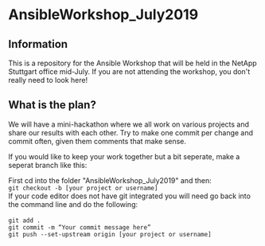 # AnsibleWorkshop_July2019

## Information

This is a repository for the Ansible Workshop that will be held in the NetApp Stuttgart office mid-July.
If you are not attending the workshop, you don't really need to look here!

## What is the plan?

We will have a mini-hackathon where we all work on various projects and share our results with each other. 
Try to make one commit per change and commit often, given them comments that make sense. 

If you would like to keep your work together but a bit seperate, make a seperat branch like this:

First cd into the folder "AnsibleWorkshop_July2019" and then: </br>
`git checkout -b [your project or username]`
</br>
If your code editor does not have git integrated you will need go back into the command line and do the following:
</br></br>
`git add .`</br>
`git commit -m “Your commit message here”`</br>
`git push --set-upstream origin [your project or username]`</br>
 
